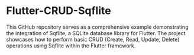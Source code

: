# Flutter-CRUD-Sqflite
 This GitHub repository serves as a comprehensive example demonstrating the integration of Sqflite, a SQLite database library for Flutter. The project showcases how to perform basic CRUD (Create, Read, Update, Delete) operations using Sqflite within the Flutter framework.
